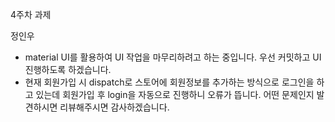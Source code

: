 4주차 과제

정인우

- material UI를 활용하여 UI 작업을 마무리하려고 하는 중입니다. 우선 커밋하고 UI 진행하도록 하겠습니다.
- 현재 회원가입 시 dispatch로 스토어에 회원정보를 추가하는 방식으로 로그인을 하고 있는데 회원가입 후 login을 자동으로 진행하니 오류가 뜹니다. 어떤 문제인지 발견하시면 리뷰해주시면 감사하겠습니다.